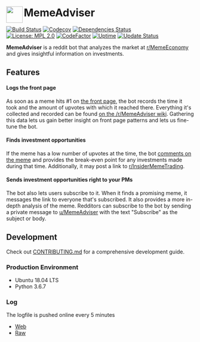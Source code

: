 # MemeAdviser [<img height=44 src=docs/logo.png align=left>](https://www.param.me/MemeAdviser)
[![Build Status](https://travis-ci.org/paramt/MemeAdviser.svg?branch=master)](https://travis-ci.org/paramt/MemeAdviser)
[![Codecov](https://codecov.io/gh/paramt/memeadviser/branch/master/graph/badge.svg)](https://codecov.io/gh/paramt/MemeAdviser)
[![Dependencies Status](https://requires.io/github/paramt/MemeAdviser/requirements.svg?branch=master)](https://requires.io/github/paramt/MemeAdviser/requirements/?branch=master) <br>
[![License: MPL 2.0](https://img.shields.io/badge/License-MPL%202.0-blue.svg)](https://github.com/paramt/MemeAdviser/blob/master/LICENSE)
[![CodeFactor](https://www.codefactor.io/repository/github/paramt/memeadviser/badge)](https://www.codefactor.io/repository/github/paramt/memeadviser)
[![Uptime](https://img.shields.io/uptimerobot/ratio/m782558720-9763f20f7351b4f41c81a7d6.svg?style=flat)](https://status.param.me/782558720)
[![Update Status](https://img.shields.io/endpoint.svg?url=https://thakkaha.dev.fast.sheridanc.on.ca/pme/meme/status/&style=flat)](https://github.com/MemeInvestor/memeinvestor_bot/blob/master/src/formula.py)

**MemeAdviser** is a reddit bot that analyzes the market at [r/MemeEconomy](https://www.reddit.com/r/MemeEconomy) and gives insightful information on investments.

## Features
#### Logs the front page
As soon as a meme hits #1 on [the front page](https://www.reddit.com/r/MemeEconomy/hot), the bot records the time it took and the amount of upvotes with which it reached there. Everything it's collected and recorded can be found [on the /r/MemeAdviser wiki](https://www.reddit.com/r/MemeAdviser/wiki). Gathering this data lets us gain better insight on front page patterns and lets us fine-tune the bot.

#### Finds investment opportunities
If the meme has a low number of upvotes at the time, the bot [comments on the meme](https://www.reddit.com/u/MemeAdviser/comments) and provides the break-even point for any investments made during that time. Additionally, it may post a link to [r/InsiderMemeTrading](https://www.reddit.com/r/InsiderMemeTrading).

#### Sends investment opportunities right to your PMs
The bot also lets users subscribe to it. When it finds a promising meme, it messages the link to everyone that's subscribed. It also provides a more in-depth analysis of the meme. Redditors can subscribe to the bot by sending a private message to [u/MemeAdviser](https://reddit.com/u/MemeAdviser) with the text "Subscribe" as the subject or body.


## Development
Check out [CONTRIBUTING.md](.github/CONTRIBUTING.md) for a comprehensive development guide.

### Production Environment
- Ubuntu 18.04 LTS
- Python 3.6.7

### Log
The logfile is pushed online every 5 minutes

- [Web](https://www.param.me/MemeAdviser/log)
- [Raw](https://raw.githubusercontent.com/wiki/paramt/MemeAdviser/memeadviser.log)
